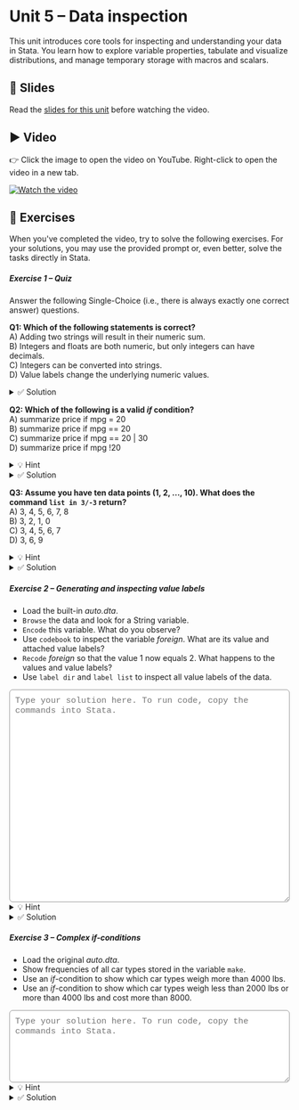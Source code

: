 # Unit 5 – Data inspection

This unit introduces core tools for inspecting and understanding your data in Stata. You learn how to explore variable properties, tabulate and visualize distributions, and manage temporary storage with macros and scalars.

## 📄 Slides

Read the [slides for this unit](unit05_slides.pdf) before watching the video.

## ▶️ Video

👉 Click the image to open the video on YouTube. Right-click to open the video in a new tab.

[![Watch the video](https://img.youtube.com/vi/IInvcj0lZXw/0.jpg)](https://www.youtube.com/watch?v=IInvcj0lZXw)

## 🧪 Exercises

When you've completed the video, try to solve the following exercises. For your solutions, you may use the provided prompt or, even better, solve the tasks directly in Stata.

<h5>Exercise 1 – Quiz</h5>

Answer the following Single-Choice (i.e., there is always exactly one correct answer) questions. <br>

<span style="display:block; margin-top:0.5em;"></span>

**Q1: Which of the following statements is correct?** <br>
A) Adding two strings will result in their numeric sum. <br>
B) Integers and floats are both numeric, but only integers can have decimals. <br>
C) Integers can be converted into strings. <br>
D) Value labels change the underlying numeric values.

<details>
<summary>✅ Solution</summary>

**Correct answer: C** <br>
Adding two strings will paste them together: "Hello" + "World" = "HelloWorld" <br>
Integers do not have decimals, floats may have decimals. <br>
Value labels are so-called meta data that assign *additional* information to underlying numeric values.
</details>

<span style="display:block; margin-top:0.5em;"></span>

**Q2: Which of the following is a valid *if* condition?** <br>
A) summarize price if mpg = 20 <br>
B) summarize price if mpg == 20 <br>
C) summarize price if mpg == 20 | 30 <br>
D) summarize price if mpg !20

<details>
<summary>💡 Hint</summary>

See slide 9: if only… for details on logical operators.

</details>

<details>
<summary>✅ Solution</summary>

**Correct answer: B** <br>
In Stata, `=` is an assignment operator. To test for equality you have to use `==`. <br>
When you want to combine two *if*-conditions with the operator OR `|`, you have to re-specify the variable again or use `inlist`. <br>
The negation of the equality operator is `!=`.
</details>

<span style="display:block; margin-top:0.5em;"></span>

**Q3: Assume you have ten data points (1, 2, ..., 10). What does the command `list in 3/-3` return?** <br>
A) 3, 4, 5, 6, 7, 8 <br>
B) 3, 2, 1, 0 <br>
C) 3, 4, 5, 6, 7 <br>
D) 3, 6, 9

<details>
<summary>💡 Hint</summary>

You only have this one variable in the data set. <br> 
A negative number in the command means you are counting backwards, starting at the very last observation. <br>
In Stata, the first entry of an ordered list gets the index 1.

</details>

<details>
<summary>✅ Solution</summary>

**Correct answer: A** <br>
0 is not part of the data.
The -3 means that we count backwards, starting with 10 as the first observation. Thus, 8 is the third observation from the end of the list.
</details>

<h5>Exercise 2 – Generating and inspecting value labels</h5>

- Load the built-in *auto.dta*.
- `Browse` the data and look for a String variable.
- `Encode` this variable. What do you observe?
- Use `codebook` to inspect the variable *foreign*. What are its value and attached value labels?
- `Recode` *foreign* so that the value 1 now equals 2. What happens to the values and value labels?
- Use `label dir` and `label list` to inspect all value labels of the data.

<textarea id="ex2-1" rows="20"
  style="width:100%;
         font-family: ui-monospace, SFMono-Regular, Menlo, Consolas, 'Liberation Mono', monospace;
         font-size: 0.95rem;
         padding: 0.6rem;
         border: 1px solid #999;
         border-radius: 6px;
         color: #000;
         background-color: #fff;
         outline: none;
         box-shadow: none;"
  placeholder="Type your solution here. To run code, copy the commands into Stata."></textarea>
  
<details>
<summary>💡 Hint</summary>

When `browsing` the data, value labels will be highlighted in blue. <br>
Some commands like `encode` have mandatory *options* that you have to specify. These are not in `[]` in the *help* file.

</details>


<details>
<summary>✅ Solution</summary>

```stata
webuse auto, clear
browse
encode make, gen(make_num)
tab make_num
tab make_num, nolab
 ```

Encode sorts the string variable alphabetically and then assigns consecutive integers (here: 1-74) as categories. 
 
```stata
codebook foreign
 ``` 
 
The variable has two unique values (0/1) with the labels "Domestic" (0) and "Foreign" (1). 

```stata
recode foreign (1=2)
codebook foreign
 ``` 
 
The variable still has two unique values (0/2), but there is no label attached to the number 2. Value labels do not change according to changes in the values themselves.
 
```stata
label dir
lab list 
 ```  

There are two value labels in the data named "make_num" (self-generated) and "origins". `Label list` provides the content of all value labels in the data.
 
</details>

<h5>Exercise 3 – Complex if-conditions </h5>

- Load the original *auto.dta*.
- Show frequencies of all car types stored in the variable `make`.
- Use an *if*-condition to show which car types weigh more than 4000 lbs.
- Use an *if*-condition to show which car types weigh less than 2000 lbs or more than 4000 lbs and cost more than 8000.

<textarea id="ex2-1" rows="6"
  style="width:100%;
         font-family: ui-monospace, SFMono-Regular, Menlo, Consolas, 'Liberation Mono', monospace;
         font-size: 0.95rem;
         padding: 0.6rem;
         border: 1px solid #999;
         border-radius: 6px;
         color: #000;
         background-color: #fff;
         outline: none;
         box-shadow: none;"
  placeholder="Type your solution here. To run code, copy the commands into Stata."></textarea>

<details>
<summary>💡 Hint</summary>

You can use the command `tabulate` to show frequencies. <br>
You can combine *if*-conditions with logical operators. When combining AND `&` with OR `|` conditions, Stata will evaluate AND `&` conditions first. You can override this behavior by putting OR `|` conditions in paratheses `()`.

</details>

<details>
<summary>✅ Solution</summary>

```stata
webuse auto, clear
tab make
tab make if weight > 4000
tab make if (weight < 2000 | weight > 4000) & price > 8000
 ```

</details>

<span style="display:block; margin-top:4em;"></span>
